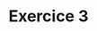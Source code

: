 ---
title: Exercice 3
position_number: 4
parameters:
  - name:
    content:
content_markdown: |-
  Créer une fonction en **PHP** qui va retourner de quelle **type de personne** il s'agit(**un enfant**, **un jeune**, **un adulte** ou **une personne agée**) en fonction de son **age**.
  {: .info }
left_code_blocks:
  - code_block:
    title:
    language:
right_code_blocks:
  - code_block:
    title:
    language:
---